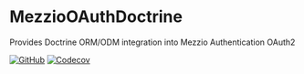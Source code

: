 MezzioOAuthDoctrine
====

Provides Doctrine ORM/ODM integration into Mezzio Authentication OAuth2

[![GitHub](https://img.shields.io/github/workflow/status/kilip/mezzio-oauth-doctrine/CI?style=flat-square)](https://github.com/kilip/mezzio-oauth-doctrine/actions?query=workflow%3ACI+branch%3Amaster)
[![Codecov](https://img.shields.io/codecov/c/github/kilip/mezzio-oauth-doctrine?style=flat-square)](https://codecov.io/gh/kilip/mezzio-oauth-doctrine/branch/master)